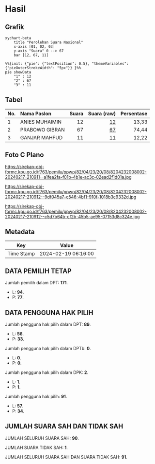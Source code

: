 # Hasil

## Grafik

```mermaid
xychart-beta
    title "Perolehan Suara Nasional"
    x-axis [01, 02, 03]
    y-axis "Suara" 0 --> 67
    bar [12, 67, 11]
```

```mermaid
%%{init: {"pie": {"textPosition": 0.5}, "themeVariables": {"pieOuterStrokeWidth": "5px"}} }%%
pie showData
    "1" : 12
    "2" : 67
    "3" : 11
```

## Tabel

| No. | Nama Paslon    | Suara | Suara (raw) | Persentase |
|:--- |:-------------- | -----:| -----------:| ----------:|
| 1   | ANIES MUHAIMIN | 12    | [12][p-1]   | 13,33      |
| 2   | PRABOWO GIBRAN | 67    | [67][p-2]   | 74,44      |
| 3   | GANJAR MAHFUD  | 11    | [11][p-3]   | 12,22      |


[p-1]: https://github.com/gigit-pemilu/pemilu-2024/blob/main/pilpres/hitung-suara/sub/82-maluku-utara/sub/04-halmahera-selatan/sub/23-gane-barat-selatan/sub/2008-yamli/sub/002-tps/sub/paslon-1.txt
[p-2]: https://github.com/gigit-pemilu/pemilu-2024/blob/main/pilpres/hitung-suara/sub/82-maluku-utara/sub/04-halmahera-selatan/sub/23-gane-barat-selatan/sub/2008-yamli/sub/002-tps/sub/paslon-2.txt
[p-3]: https://github.com/gigit-pemilu/pemilu-2024/blob/main/pilpres/hitung-suara/sub/82-maluku-utara/sub/04-halmahera-selatan/sub/23-gane-barat-selatan/sub/2008-yamli/sub/002-tps/sub/paslon-3.txt

## Foto C Plano

https://sirekap-obj-formc.kpu.go.id/f763/pemilu/ppwp/82/04/23/20/08/8204232008002-20240217-210911--a1fea2fa-f01b-4b1e-ac3c-02ead2f1d01a.jpg

https://sirekap-obj-formc.kpu.go.id/f763/pemilu/ppwp/82/04/23/20/08/8204232008002-20240217-210912--9df045a7-c546-4bf1-910f-1018b3c9332d.jpg

https://sirekap-obj-formc.kpu.go.id/f763/pemilu/ppwp/82/04/23/20/08/8204232008002-20240217-210912--c5d7b64b-cf2b-45b5-ae95-07153d8c324e.jpg


## Metadata

| Key        | Value               |
| ---------- | ------------------- |
| Time Stamp | 2024-02-19 06:16:00 |


## DATA PEMILIH TETAP

Jumlah pemilih dalam DPT: **171**.
 * L: **94**.
 * P: **77**.

## DATA PENGGUNA HAK PILIH

Jumlah pengguna hak pilih dalam DPT: **89**.
 * L: **56**.
 * P: **33**.

Jumlah pengguna hak pilih dalam DPTb: **0**.
 * L: **0**.
 * P: **0**.

Jumlah pengguna hak pilih dalam DPK: **2**.
 * L: **1**.
 * P: **1**.

Jumlah pengguna hak pilih: **91**.
 * L: **57**.
 * P: **34**.

## JUMLAH SUARA SAH DAN TIDAK SAH

JUMLAH SELURUH SUARA SAH: **90**.

JUMLAH SUARA TIDAK SAH: **1**.

JUMLAH SELURUH SUARA SAH DAN SUARA TIDAK SAH: **91**.


